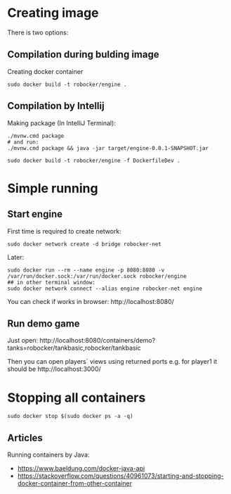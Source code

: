 # Creating image #
There is two options:
## Compilation during bulding image ##

Creating docker container
```
sudo docker build -t robocker/engine .
```

## Compilation by Intellij ##
Making package (In IntelliJ Terminal):
```
./mvnw.cmd package
# and run:
./mvnw.cmd package && java -jar target/engine-0.0.1-SNAPSHOT.jar
```

```
sudo docker build -t robocker/engine -f DockerfileDev .
```


# Simple running #
## Start engine ##

First time is required to create network:
```
sudo docker network create -d bridge robocker-net
```
Later:
```
sudo docker run --rm --name engine -p 8080:8080 -v /var/run/docker.sock:/var/run/docker.sock robocker/engine
## in other terminal window:
sudo docker network connect --alias engine robocker-net engine
```
You can check if works in browser: http://localhost:8080/

## Run demo game ##

Just open: http://localhost:8080/containers/demo?tanks=robocker/tankbasic,robocker/tankbasic

Then you can open players` views using returned ports e.g. for player1 it should be http://localhost:3000/

# Stopping all containers #
```
sudo docker stop $(sudo docker ps -a -q)
```

## Articles ##

Running containers by Java:
  * https://www.baeldung.com/docker-java-api
  * https://stackoverflow.com/questions/40961073/starting-and-stopping-docker-container-from-other-container